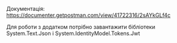 Документація: https://documenter.getpostman.com/view/41722316/2sAYkGLf4c

Для роботи з додатком потрібно завантажити бібліотеки System.Text.Json і System.IdentityModel.Tokens.Jwt
